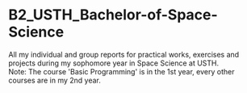 # B2_USTH_Bachelor-of-Space-Science

All my individual and group reports for practical works, exercises and projects during my sophomore year in Space Science at USTH.\
Note: The course 'Basic Programming' is in the 1st year, every other courses are in my 2nd year.

